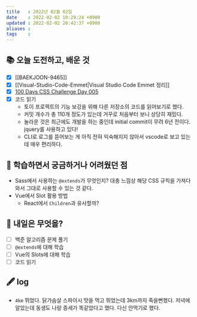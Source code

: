 ```yaml
---
title   : 2022년 02월 02일 
date    : 2022-02-02 10:29:24 +0900
updated : 2022-02-02 20:42:37 +0900
aliases : 
tags    : 
---
```

## 📚 오늘 도전하고, 배운 것
- [x] [[BAEKJOON-9465]]
- [x] [[Visual-Studio-Code-Emmet|Visual Studio Code Emmet 정리]]
- [x] [100 Days CSS Challenge Day 005](https://codepen.io/padosum/pen/zYPqjad)
- [x] 코드 읽기
	- 토이 프로젝트의 기능 보강을 위해 다른 저장소의 코드를 읽어보기로 했다.  
	- 커밋 개수가 총 110개 정도가 있는데 거꾸로 처음부터 보니 상당히 재밌다.  
	- 놀라운 것은 최근에도 개발을 하는 중인데 initial commit이 무려 6년 전이다. jquery를 사용하고 있다!  
	- CLI로 로그를 뜯어보는 게 아직 전혀 익숙해지지 않아서 vscode로 보고 있는데 매우 편리하다.
## 🤔 학습하면서 궁금하거나 어려웠던 점 
- Sass에서 사용하는 `@extends`가 무엇인지? 대충 느낌상 해당 CSS 규칙을 가져다 와서 그대로 사용할 수 있는 것 같다.  
- Vue에서 Slot 활용 방법 
  - React에서 `Children`과 유사할까?  

## 🌅 내일은 무엇을?
- [ ] 백준 알고리즘 문제 풀기
- [ ] `@extends`에 대해 학습
- [ ] Vue의 Slots에 대해 학습
- [ ] 코드 읽기

## 🖋 log
- `4km` 뛰었다. 닭가슴살 스파이시 맛을 먹고 뛰었는데 3km까지 죽을뻔했다. 저녁에 알았는데 동생도 나랑 증세가 똑같았다고 했다. 다신 안먹기로 했다.  
